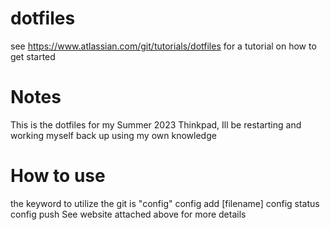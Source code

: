 # dotfiles
see https://www.atlassian.com/git/tutorials/dotfiles for a tutorial on how to get started
# Notes
This is the dotfiles for my Summer 2023 Thinkpad, Ill be restarting and working myself back up using my own knowledge
# How to use
the keyword to utilize the git is "config"
config add [filename] 
config status
config push
See website attached above for more details

